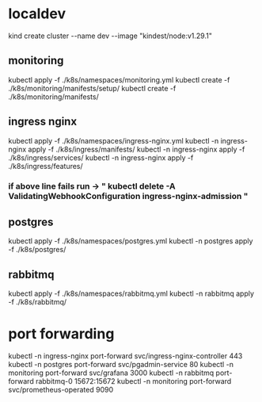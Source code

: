 # localdev
kind create cluster --name dev --image "kindest/node:v1.29.1"

## monitoring
kubectl apply -f ./k8s/namespaces/monitoring.yml
kubectl create -f ./k8s/monitoring/manifests/setup/
kubectl create -f ./k8s/monitoring/manifests/
## ingress nginx
kubectl apply -f ./k8s/namespaces/ingress-nginx.yml
kubectl -n ingress-nginx apply -f ./k8s/ingress/manifests/
kubectl -n ingress-nginx apply -f ./k8s/ingress/services/
kubectl -n ingress-nginx apply -f ./k8s/ingress/features/
### if above line fails run -> " kubectl delete -A ValidatingWebhookConfiguration ingress-nginx-admission "

## postgres
kubectl apply -f ./k8s/namespaces/postgres.yml
kubectl -n postgres apply -f ./k8s/postgres/
## rabbitmq
kubectl apply -f ./k8s/namespaces/rabbitmq.yml
kubectl -n rabbitmq apply -f ./k8s/rabbitmq/

# port forwarding
kubectl -n ingress-nginx port-forward svc/ingress-nginx-controller 443
kubectl -n postgres port-forward svc/pgadmin-service 80
kubectl -n monitoring port-forward svc/grafana 3000
kubectl -n rabbitmq port-forward rabbitmq-0 15672:15672
kubectl -n monitoring port-forward svc/prometheus-operated 9090